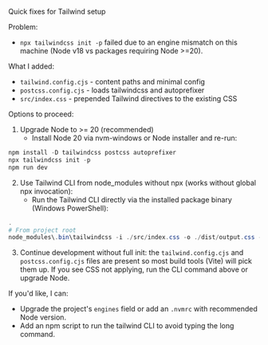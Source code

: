 Quick fixes for Tailwind setup

Problem:

- `npx tailwindcss init -p` failed due to an engine mismatch on this machine (Node v18 vs packages requiring Node >=20).

What I added:

- `tailwind.config.cjs` - content paths and minimal config
- `postcss.config.cjs` - loads tailwindcss and autoprefixer
- `src/index.css` - prepended Tailwind directives to the existing CSS

Options to proceed:

1. Upgrade Node to >= 20 (recommended)
   - Install Node 20 via nvm-windows or Node installer and re-run:

```powershell
npm install -D tailwindcss postcss autoprefixer
npx tailwindcss init -p
npm run dev
```

2. Use Tailwind CLI from node_modules without npx (works without global npx invocation):
   - Run the Tailwind CLI directly via the installed package binary (Windows PowerShell):

```powershell
.
# From project root
node_modules\.bin\tailwindcss -i ./src/index.css -o ./dist/output.css --watch
```

3. Continue development without full init: the `tailwind.config.cjs` and `postcss.config.cjs` files are present so most build tools (Vite) will pick them up. If you see CSS not applying, run the CLI command above or upgrade Node.

If you'd like, I can:

- Upgrade the project's `engines` field or add an `.nvmrc` with recommended Node version.
- Add an npm script to run the tailwind CLI to avoid typing the long command.
